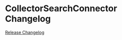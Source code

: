 # CollectorSearchConnector Changelog

[Release Changelog](https://github.com/spryker/collector-search-connector/releases)
